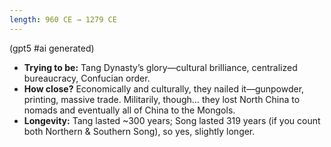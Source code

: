 ```yaml
---
length: 960 CE → 1279 CE
---
```

(gpt5 #ai generated)

- **Trying to be:** Tang Dynasty’s glory—cultural brilliance, centralized bureaucracy, Confucian order.
- **How close?** Economically and culturally, they nailed it—gunpowder, printing, massive trade. Militarily, though… they lost North China to nomads and eventually all of China to the Mongols.
- **Longevity:** Tang lasted ~300 years; Song lasted 319 years (if you count both Northern & Southern Song), so yes, slightly longer.